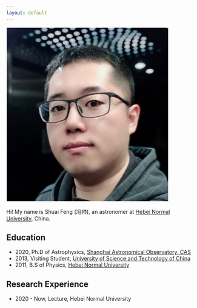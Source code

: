 ```yaml
---
layout: default
---
```


<img class="profile-picture" src="sfeng.png">

Hi! My name is Shuai Feng (冯帅), an astronomer at [Hebei Normal University](http://www.hebtu.edu.cn/), China. 

## Education

* 2020, Ph.D of Astrophysics, [Shanghai Astronomical Observatory, CAS](http://www.shao.ac.cn/)
* 2013, Visiting Student, [University of Science and Technology of China](https://astro.ustc.edu.cn/)
* 2011, B.S of Physics, [Hebei Normal University](http://www.hebtu.edu.cn/)

## Research Experience

* 2020 - Now, Lecture, Hebei Normal University
